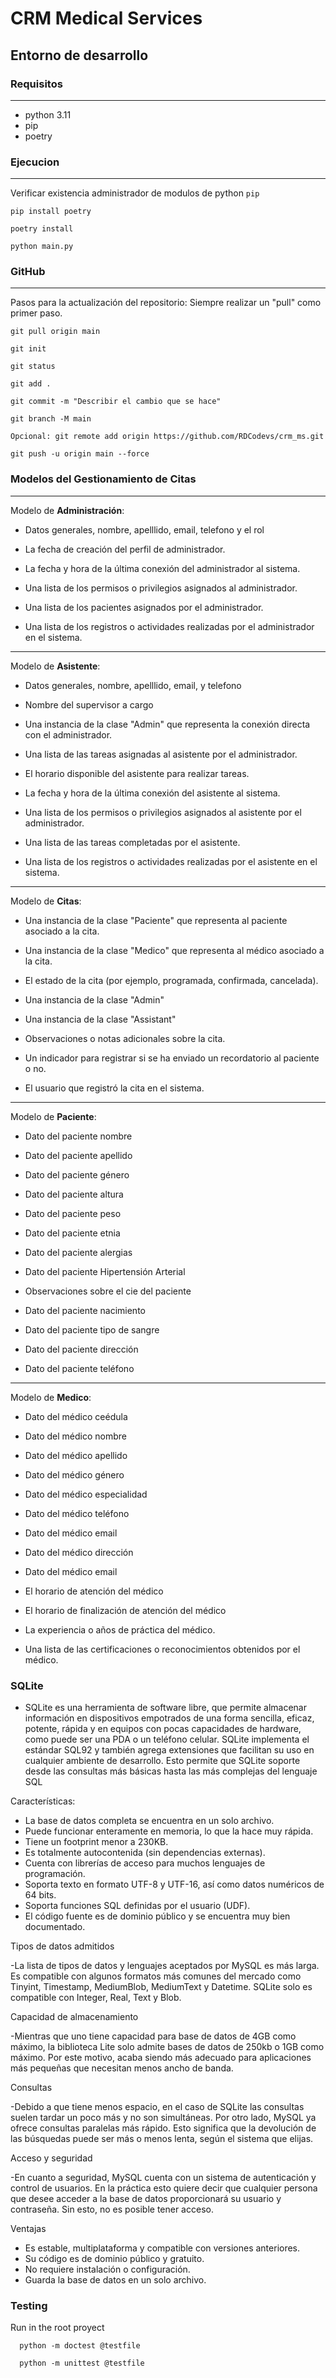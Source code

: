 # CRM Medical Services

## Entorno de desarrollo

### Requisitos

---

- python 3.11
- pip
- poetry

### Ejecucion

---

Verificar existencia administrador de modulos de python `pip`

```text
pip install poetry
```

```text
poetry install
```

```text
python main.py
```

### GitHub

---

Pasos para la actualización del repositorio:
Siempre realizar un "pull" como primer paso.

```text
git pull origin main
```

```text
git init
```

```text
git status
```

```text
git add .
```

```text
git commit -m "Describir el cambio que se hace"
```

```text
git branch -M main
```

```text
Opcional: git remote add origin https://github.com/RDCodevs/crm_ms.git
```

```text
git push -u origin main --force
```

### Modelos del Gestionamiento de Citas

---
Modelo de **Administración**:

- Datos generales, nombre, apelllido, email, telefono y el rol

- La fecha de creación del perfil de administrador.

- La fecha y hora de la última conexión del administrador al sistema.

- Una lista de los permisos o privilegios asignados al administrador.

- Una lista de los pacientes asignados por el administrador.

- Una lista de los registros o actividades realizadas por el administrador en el sistema.

---
Modelo de **Asistente**:

- Datos generales, nombre, apelllido, email, y telefono

- Nombre del supervisor a cargo

- Una instancia de la clase "Admin" que representa la conexión directa con el administrador.

- Una lista de las tareas asignadas al asistente por el administrador.

- El horario disponible del asistente para realizar tareas.

- La fecha y hora de la última conexión del asistente al sistema.

- Una lista de los permisos o privilegios asignados al asistente por el administrador.

- Una lista de las tareas completadas por el asistente.
  
- Una lista de los registros o actividades realizadas por el asistente en el sistema.
  
---
Modelo de **Citas**:

- Una instancia de la clase "Paciente" que representa al paciente asociado a la cita.
  
- Una instancia de la clase "Medico" que representa al médico asociado a la cita.
  
- El estado de la cita (por ejemplo, programada, confirmada, cancelada).
  
- Una instancia de la clase "Admin"
  
- Una instancia de la clase "Assistant"
  
- Observaciones o notas adicionales sobre la cita.
  
- Un indicador para registrar si se ha enviado un recordatorio al paciente o no.
  
- El usuario que registró la cita en el sistema.

---
Modelo de **Paciente**:

- Dato del paciente nombre
  
- Dato del paciente apellido
  
- Dato del paciente género
  
- Dato del paciente altura
  
- Dato del paciente peso
  
- Dato del paciente etnia
  
- Dato del paciente alergias
  
- Dato del paciente Hipertensión Arterial
  
- Observaciones sobre el cie del paciente
  
- Dato del paciente nacimiento
  
- Dato del paciente tipo de sangre
  
- Dato del paciente dirección
  
- Dato del paciente teléfono

---
Modelo de **Medico**:

- Dato del médico ceédula
  
- Dato del médico nombre
  
- Dato del médico apellido

- Dato del médico género

- Dato del médico especialidad
  
- Dato del médico teléfono

- Dato del médico email

- Dato del médico dirección

- Dato del médico email

- El horario de atención del médico

- El horario de finalización de atención del médico

- La experiencia o años de práctica del médico.

- Una lista de las certificaciones o reconocimientos obtenidos por el médico.

### SQLite

- SQLite es una herramienta de software libre, que permite almacenar información en dispositivos empotrados de una forma sencilla, eficaz, potente, rápida y en equipos con pocas capacidades de hardware, como puede ser una PDA o un teléfono celular. SQLite implementa el estándar SQL92 y también agrega extensiones que facilitan su uso en cualquier ambiente de desarrollo. Esto permite que SQLite soporte desde las consultas más básicas hasta las más complejas del lenguaje SQL
  
Características:

- La base de datos completa se encuentra en un solo archivo.
- Puede funcionar enteramente en memoria, lo que la hace muy rápida.
- Tiene un footprint menor a 230KB.
- Es totalmente autocontenida (sin dependencias externas).
- Cuenta con librerías de acceso para muchos lenguajes de programación.
- Soporta texto en formato UTF-8 y UTF-16, así como datos numéricos de 64 bits.
- Soporta funciones SQL definidas por el usuario (UDF).
- El código fuente es de dominio público y se encuentra muy bien documentado.
  
Tipos de datos admitidos

-La lista de tipos de datos y lenguajes aceptados por MySQL es más larga. Es compatible con algunos formatos más comunes del mercado como Tinyint, Timestamp, MediumBlob, MediumText y Datetime. SQLite solo es compatible con Integer, Real, Text y Blob.

Capacidad de almacenamiento

-Mientras que uno tiene capacidad para base de datos de 4GB como máximo, la biblioteca Lite solo admite bases de datos de 250kb o 1GB como máximo. Por este motivo, acaba siendo más adecuado para aplicaciones más pequeñas que necesitan menos ancho de banda.

Consultas

-Debido a que tiene menos espacio, en el caso de SQLite las consultas suelen tardar un poco más y no son simultáneas. Por otro lado, MySQL ya ofrece consultas paralelas más rápido. Esto significa que la devolución de las búsquedas puede ser más o menos lenta, según el sistema que elijas.

Acceso y seguridad

-En cuanto a seguridad, MySQL cuenta con un sistema de autenticación y control de usuarios. En la práctica esto quiere decir que cualquier persona que desee acceder a la base de datos proporcionará su usuario y contraseña. Sin esto, no es posible tener acceso.

Ventajas

- Es estable, multiplataforma y compatible con versiones anteriores.
- Su código es de dominio público y gratuito.
- No requiere instalación o configuración.
- Guarda la base de datos en un solo archivo.

### Testing

Run in the root proyect

```
  python -m doctest @testfile
```

```
  python -m unittest @testfile
```


